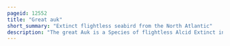 ```yaml
---
pageid: 12552
title: "Great auk"
short_summary: "Extinct flightless seabird from the North Atlantic"
description: "The great Auk is a Species of flightless Alcid Extinct in the mid-19th Century. It was the only modern Species in the Genus Pinguinus. It is not closely related to the southern hemisphere Birds now known as Penguins discovered later by Europeans and so named by Sailors because of their physical Resemblance to the."
---
```


